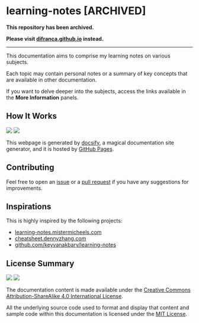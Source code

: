# learning-notes [ARCHIVED]

**This repository has been archived.**

**Please visit [difranca.github.io](https://github.com/difranca/difranca.github.io) instead.**

---

This documentation aims to comprise my learning notes on various subjects.

Each topic may contain personal notes or a summary of key concepts that are available in other documentation.

If you want to delve deeper into the subjects, access the links available in the **More Information** panels.

## How It Works

[![](https://img.shields.io/badge/Powered%20By-docsify-green?style=flat-square)](https://docsify.js.org/) [![](https://img.shields.io/badge/Powered%20By-GitHub%20Pages-black?style=flat-square&logo=github&&logoColor=white)](https://pages.github.com)

This webpage is generated by [docsify](https://docsify.js.org), a magical documentation site generator, and it is hosted by [GitHub Pages](https://pages.github.com).

## Contributing

Feel free to open an [issue](https://github.com/difranca/learning-notes/issues) or a [pull request](https://github.com/difranca/learning-notes/pulls) if you have any suggestions for improvements.

## Inspirations

This is highly inspired by the following projects:

- [learning-notes.mistermicheels.com](https://learning-notes.mistermicheels.com)
- [cheatsheet.dennyzhang.com](https://cheatsheet.dennyzhang.com)
- [github.com/keyvanakbary/learning-notes](https://github.com/keyvanakbary/learning-notes)

## License Summary

[![](https://img.shields.io/badge/License-CC%20BY--SA-lightgrey?style=flat-square&logo=creativecommons&&logoColor=white)](https://creativecommons.org/licenses/by-sa/4.0/) [![](https://img.shields.io/badge/License-MIT-red?style=flat-square)](https://mit-license.org)

The documentation content is made available under the [Creative Commons Attribution-ShareAlike 4.0 International License](LICENSE_DOCS).

All the underlying source code used to format and display that content and sample code within this documentation is licensed under the [MIT License](LICENSE_CODE).
